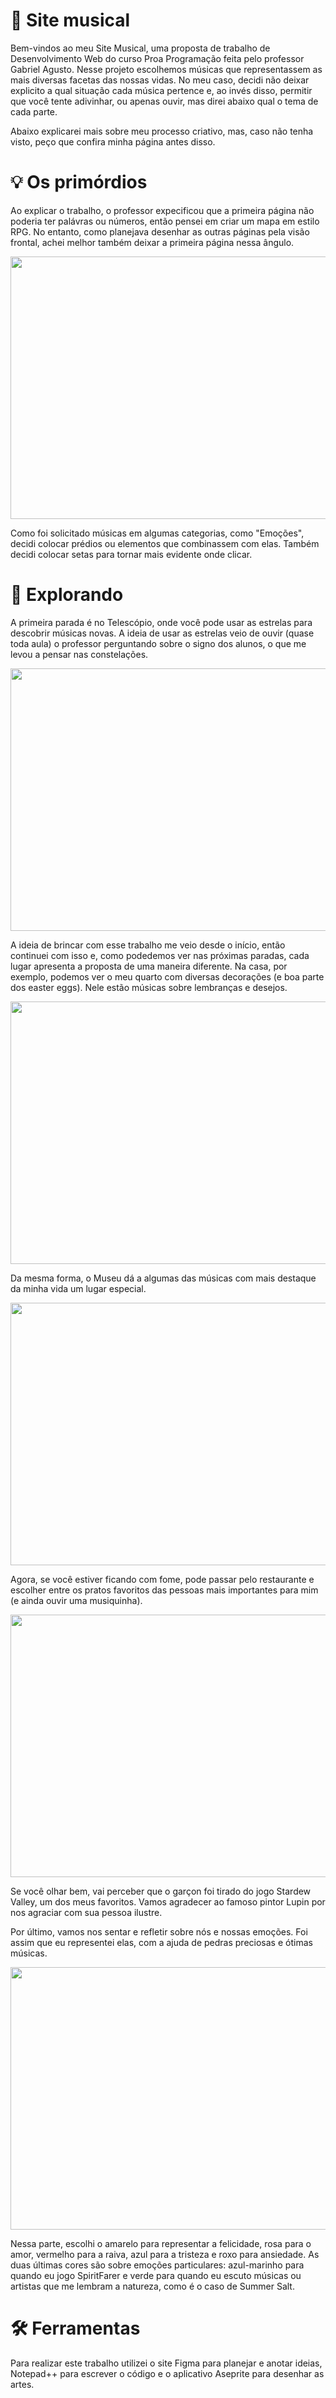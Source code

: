 # :musical_note: Site musical 
Bem-vindos ao meu Site Musical, uma proposta de trabalho de Desenvolvimento Web do curso Proa Programação feita pelo professor Gabriel Agusto.
Nesse projeto escolhemos músicas que representassem as mais diversas facetas das nossas vidas. No meu caso, decidi não deixar explicito a qual situação cada música pertence e, ao invés disso, permitir que você tente adivinhar, ou apenas ouvir, mas direi abaixo qual o tema de cada parte.

Abaixo explicarei mais sobre meu processo criativo, mas, caso não tenha visto, peço que confira minha página antes disso.

# :bulb: Os primórdios
Ao explicar o trabalho, o professor expecificou que a primeira página não poderia ter palávras ou números, então pensei em criar um mapa em estilo RPG. No entanto, como planejava desenhar as outras páginas pela visão frontal, achei melhor também deixar a primeira página nessa ângulo.

<p align="center">
  <img width="660" height="420" src="https://github.com/gabriela4souza/Site-musical/blob/main/Site%20musical/Imagens/Menu/mapa.gif">
</p>

Como foi solicitado músicas em algumas categorias, como "Emoções", decidi colocar prédios ou elementos que combinassem com elas. Também decidi colocar setas para tornar mais evidente onde clicar.

# :mag_right: Explorando

A primeira parada é no Telescópio, onde você pode usar as estrelas para descobrir músicas novas. A ideia de usar as estrelas veio de ouvir (quase toda aula) o professor perguntando sobre o signo dos alunos, o que me levou a pensar nas constelações.

<p align="center">
  <img width="660" height="420" src="https://github.com/gabriela4souza/Site-musical/blob/main/Site%20musical/Imagens/Telescopio/constelacoes.png">
</p>

A ideia de brincar com esse trabalho me veio desde o início, então continuei com isso e, como podedemos ver nas próximas paradas, cada lugar apresenta a proposta de uma maneira diferente.
Na casa, por exemplo, podemos ver o meu quarto com diversas decorações (e boa parte dos easter eggs). Nele estão músicas sobre lembranças e desejos.

<p align="center">
  <img width="660" height="420" src="https://github.com/gabriela4souza/Site-musical/blob/main/Site%20musical/Imagens/Quarto/quarto.gif">
</p>

Da mesma forma, o Museu dá a algumas das músicas com mais destaque da minha vida um lugar especial.

<p align="center">
  <img width="660" height="420" src="https://github.com/gabriela4souza/Site-musical/blob/main/Site%20musical/Imagens/Museu/museu.png">
</p>

Agora, se você estiver ficando com fome, pode passar pelo restaurante e escolher entre os pratos favoritos das pessoas mais importantes para mim (e ainda ouvir uma musiquinha).

<p align="center">
  <img width="660" height="420" src="https://github.com/gabriela4souza/Site-musical/blob/main/Site%20musical/Imagens/Restaurante/restaurante.png">
</p>

Se você olhar bem, vai perceber que o garçon foi tirado do jogo Stardew Valley, um dos meus favoritos. Vamos agradecer ao famoso pintor Lupin por nos agraciar com sua pessoa ilustre.

Por último, vamos nos sentar e refletir sobre nós e nossas emoções. Foi assim que eu representei elas, com a ajuda de pedras preciosas e ótimas músicas.

<p align="center">
  <img width="660" height="420" src="https://github.com/gabriela4souza/Site-musical/blob/main/Site%20musical/Imagens/Vista/vista.gif">
</p>

Nessa parte, escolhi o amarelo para representar a felicidade, rosa para o amor, vermelho para a raiva, azul para a tristeza e roxo para ansiedade. As duas últimas cores são sobre emoções particulares: azul-marinho para quando eu jogo SpiritFarer e verde para quando eu escuto músicas ou artistas que me lembram a natureza, como é o caso de Summer Salt.

# :hammer_and_wrench: Ferramentas 
Para realizar este trabalho utilizei o site Figma para planejar e anotar ideias, Notepad++ para escrever o código e o aplicativo Aseprite para desenhar as artes.
